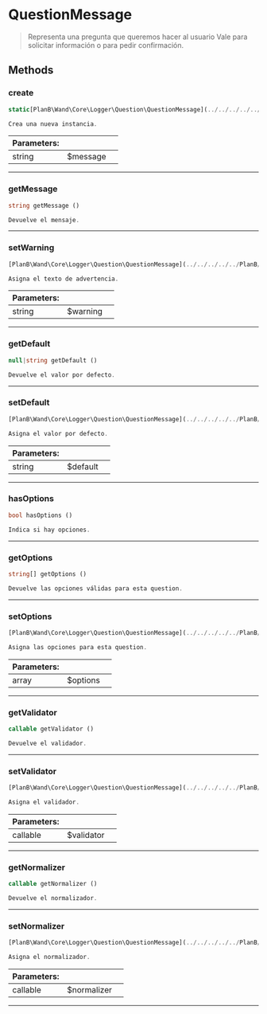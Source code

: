 
                                                                                                                                            
    
# QuestionMessage


> Representa una pregunta que queremos hacer al usuario
Vale para solicitar información o para pedir confirmación.
>
> 








## Methods

### create
``` php
static[PlanB\Wand\Core\Logger\Question\QuestionMessage](../../../../../PlanB/Wand/Core/Logger/Question/QuestionMessage.md) create (string $message)

Crea una nueva instancia.

```

|Parameters: | | |
| --- | --- | --- |
|string |$message |  |

---


### getMessage
``` php
string getMessage ()

Devuelve el mensaje.

```


---


### setWarning
``` php
[PlanB\Wand\Core\Logger\Question\QuestionMessage](../../../../../PlanB/Wand/Core/Logger/Question/QuestionMessage.md) setWarning (string $warning)

Asigna el texto de advertencia.

```

|Parameters: | | |
| --- | --- | --- |
|string |$warning |  |

---


### getDefault
``` php
null|string getDefault ()

Devuelve el valor por defecto.

```


---


### setDefault
``` php
[PlanB\Wand\Core\Logger\Question\QuestionMessage](../../../../../PlanB/Wand/Core/Logger/Question/QuestionMessage.md) setDefault (string $default)

Asigna el valor por defecto.

```

|Parameters: | | |
| --- | --- | --- |
|string |$default |  |

---


### hasOptions
``` php
bool hasOptions ()

Indica si hay opciones.

```


---


### getOptions
``` php
string[] getOptions ()

Devuelve las opciones válidas para esta question.

```


---


### setOptions
``` php
[PlanB\Wand\Core\Logger\Question\QuestionMessage](../../../../../PlanB/Wand/Core/Logger/Question/QuestionMessage.md) setOptions (array $options)

Asigna las opciones para esta question.

```

|Parameters: | | |
| --- | --- | --- |
|array |$options |  |

---


### getValidator
``` php
callable getValidator ()

Devuelve el validador.

```


---


### setValidator
``` php
[PlanB\Wand\Core\Logger\Question\QuestionMessage](../../../../../PlanB/Wand/Core/Logger/Question/QuestionMessage.md) setValidator (callable $validator)

Asigna el validador.

```

|Parameters: | | |
| --- | --- | --- |
|callable |$validator |  |

---


### getNormalizer
``` php
callable getNormalizer ()

Devuelve el normalizador.

```


---


### setNormalizer
``` php
[PlanB\Wand\Core\Logger\Question\QuestionMessage](../../../../../PlanB/Wand/Core/Logger/Question/QuestionMessage.md) setNormalizer (callable $normalizer)

Asigna el normalizador.

```

|Parameters: | | |
| --- | --- | --- |
|callable |$normalizer |  |

---


                                                                                                                                                                                                                                                                                                                                                                                                            
    
                                                                                                                                                                                                                                                                             
                